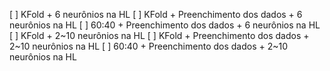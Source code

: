 [ ] KFold + 6 neurônios na HL
[ ] KFold + Preenchimento dos dados + 6 neurônios na HL
[ ] 60:40 + Preenchimento dos dados + 6 neurônios na HL
[ ] KFold + 2~10 neurônios na HL
[ ] KFold + Preenchimento dos dados + 2~10 neurônios na HL
[ ] 60:40 + Preenchimento dos dados + 2~10 neurônios na HL
